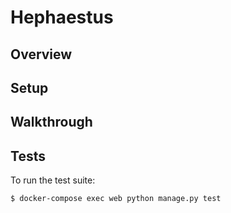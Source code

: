 # Hephaestus

## Overview


## Setup


## Walkthrough


## Tests

To run the test suite:

``` shell
$ docker-compose exec web python manage.py test
```